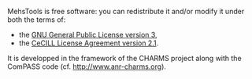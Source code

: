 MehsTools is free software: you can redistribute it and/or modify it under both the terms of:
* the [GNU General Public License version 3](https://www.gnu.org/licenses/gpl.html),
* the [CeCILL License Agreement version 2.1](http://www.cecill.info/licences/Licence_CeCILL_V2.1-en.html).

It is developped in the framework of the CHARMS project along with the ComPASS code
(cf. http://www.anr-charms.org).
